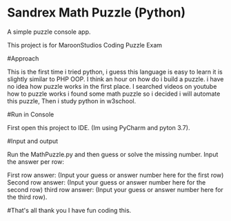 # Sandrex Math Puzzle (Python)

A simple puzzle console app.
 
This project is for MaroonStudios Coding Puzzle Exam

#Approach

This is the first time i tried python, i guess this language is easy to learn it is slightly similar to PHP OOP.
I think an hour on how do i build a puzzle. i have no idea how puzzle works in the first place.
I searched videos on youtube how to puzzle works i found some math puzzle so i decided i will automate this puzzle,
Then i study python in w3school.

#Run in Console

First open this project to IDE. (Im using PyCharm and pyton 3.7).


#Input and output

Run the MathPuzzle.py and then guess or solve the missing number.
Input the answer per row:

First row answer: (Input your guess or answer number here for the first row)
Second row answer: (Input your guess or answer number here for the second row)
third row answer: (Input your guess or answer number here for the third row).

#That's all thank you I have fun coding this.








